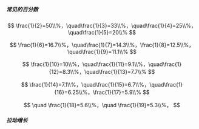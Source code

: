 ##### 常见的百分数

$$
\frac{1}{2}=50\\%，\quad\frac{1}{3}=33\\%，\quad\frac{1}{4}=25\\%，\quad\frac{1}{5}=20\\%
$$

$$
\frac{1}{6}=16.7\\%，\quad\frac{1}{7}=14.3\\%，\frac{1}{8}=12.5\\%，\quad\frac{1}{9}=11.1\\%
$$

$$
\frac{1}{10}=10\\%，\quad\frac{1}{11}=9.1\\%，\quad\frac{1}{12}=8.3\\%，\quad\frac{1}{13}=7.7\\% 
$$

$$
\frac{1}{14}=7.1\\%，\quad\frac{1}{15}=6.7\\%，\quad\frac{1}{16}=6.25\\%，\frac{1}{17}=5.9\\% 
$$

$$
\quad \frac{1}{18}=5.6\\%，\quad \frac{1}{19}=5.3\\%，
$$

##### 拉动增长

